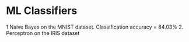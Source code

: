 # ML Classifiers

1 Naive Bayes on the MNIST dataset. Classification accuracy = 84.03%
2. Perceptron on the IRIS dataset
